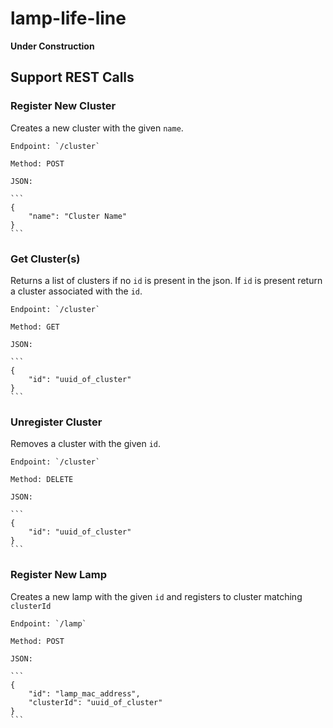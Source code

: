 # lamp-life-line

**Under Construction**

## Support REST Calls

### Register New Cluster
Creates a new cluster with the given `name`.

    Endpoint: `/cluster`

    Method: POST

    JSON: 

    ```
    {
        "name": "Cluster Name"
    }
    ```

### Get Cluster(s)
Returns a list of clusters if no `id` is present in the json. If `id` is present return a cluster associated with the `id`.

    Endpoint: `/cluster`

    Method: GET

    JSON:

    ```
    {
        "id": "uuid_of_cluster"
    }
    ```

### Unregister Cluster
Removes a cluster with the given `id`.

    Endpoint: `/cluster`

    Method: DELETE

    JSON:

    ```
    {
        "id": "uuid_of_cluster"
    }
    ```

### Register New Lamp
Creates a new lamp with the given `id` and registers to cluster matching `clusterId`

    Endpoint: `/lamp`

    Method: POST

    JSON:

    ```
    {
        "id": "lamp_mac_address",
        "clusterId": "uuid_of_cluster"
    }
    ```